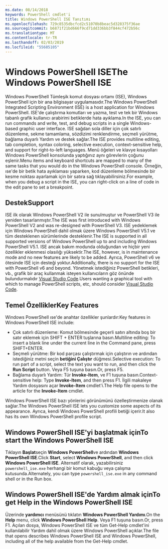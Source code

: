 ```yaml
---
ms.date: 08/14/2018
keywords: PowerShell cmdlet'i
title: Windows PowerShell ISE Tanıtımı
ms.openlocfilehash: 729c8535dbcfcd2c51070b8beac5d328375f36ae
ms.sourcegitcommit: b6871f21bd666f9cd71dd336bb3f844cf472b56c
ms.translationtype: MT
ms.contentlocale: tr-TR
ms.lasthandoff: 02/03/2019
ms.locfileid: "55685105"
---
```

# <a name="the-windows-powershell-ise"></a><span data-ttu-id="e2c5a-103">Windows PowerShell ISE</span><span class="sxs-lookup"><span data-stu-id="e2c5a-103">The Windows PowerShell ISE</span></span>

<span data-ttu-id="e2c5a-104">Windows PowerShell Tümleşik komut dosyası ortamı (ISE), Windows PowerShell için bir ana bilgisayar uygulamasıdır.</span><span class="sxs-lookup"><span data-stu-id="e2c5a-104">The Windows PowerShell Integrated Scripting Environment (ISE) is a host application for Windows PowerShell.</span></span> <span data-ttu-id="e2c5a-105">ISE'de çalıştırma komutları ve yazma, test ve tek bir Windows tabanlı grafik kullanıcı arabirimi betiklerde hata ayıklama.</span><span class="sxs-lookup"><span data-stu-id="e2c5a-105">In the ISE, you can run commands and write, test, and debug scripts in a single Windows-based graphic user interface.</span></span> <span data-ttu-id="e2c5a-106">ISE sağdan sola diller için çok satırlı düzenleme, sekme tamamlama, sözdizimi renklendirme, seçmeli yürütme, bağlama duyarlı Yardım ve destek sağlar.</span><span class="sxs-lookup"><span data-stu-id="e2c5a-106">The ISE provides multiline editing, tab completion, syntax coloring, selective execution, context-sensitive help, and support for right-to-left languages.</span></span> <span data-ttu-id="e2c5a-107">Menü öğeleri ve klavye kısayolları Windows PowerShell konsolunda yaptığınız aynı görevlerin çoğunu eşlenir.</span><span class="sxs-lookup"><span data-stu-id="e2c5a-107">Menu items and keyboard shortcuts are mapped to many of the same tasks that you would do in the Windows PowerShell console.</span></span> <span data-ttu-id="e2c5a-108">Örneğin, ıse'de bir betik hata ayıklaması yaparken, kod düzenleme bölmesinde bir kesme noktası ayarlamak için bir satıra sağ tıklayabilirsiniz.</span><span class="sxs-lookup"><span data-stu-id="e2c5a-108">For example, when you debug a script in the ISE, you can right-click on a line of code in the edit pane to set a breakpoint.</span></span>

## <a name="support"></a><span data-ttu-id="e2c5a-109">Destek</span><span class="sxs-lookup"><span data-stu-id="e2c5a-109">Support</span></span>

<span data-ttu-id="e2c5a-110">ISE ilk olarak Windows PowerShell V2 ile sunulmuştur ve PowerShell V3 ile yeniden tasarlanmıştır.</span><span class="sxs-lookup"><span data-stu-id="e2c5a-110">The ISE was first introduced with Windows PowerShell V2 and was re-designed with PowerShell V3.</span></span> <span data-ttu-id="e2c5a-111">ISE yedeklemek için Windows PowerShell dahil olmak üzere Windows PowerShell V5.1 ve tüm desteklenen sürümlerinde desteklenir.</span><span class="sxs-lookup"><span data-stu-id="e2c5a-111">The ISE is supported in all supported versions of Windows PowerShell up to and including Windows PowerShell V5.1.</span></span> <span data-ttu-id="e2c5a-112">ISE ancak bakım modunda olduğundan ve hiçbir yeni özellikler eklenmesi olasılığı yüksektir.</span><span class="sxs-lookup"><span data-stu-id="e2c5a-112">The ISE, however, is in maintenance mode and no new features are likely to be added.</span></span>
<span data-ttu-id="e2c5a-113">Ayrıca, PowerShell v6 ve ötesinde ISE için desteği yoktur.</span><span class="sxs-lookup"><span data-stu-id="e2c5a-113">Additionally, there is no support for the ISE with PowerShell v6 and beyond.</span></span> <span data-ttu-id="e2c5a-114">Yönetmek istediğiniz PowerShell betikleri, vb., grafik bir araç kullanmak isteyen kullanıcıların göz önünde bulundurmalıdır [Visual Studio Code](https://code.visualstudio.com/).</span><span class="sxs-lookup"><span data-stu-id="e2c5a-114">Users wanting a graphical tool with which to manage PowerShell scripts, etc, should consider [Visual Studio Code](https://code.visualstudio.com/).</span></span>

## <a name="key-features"></a><span data-ttu-id="e2c5a-115">Temel Özellikler</span><span class="sxs-lookup"><span data-stu-id="e2c5a-115">Key Features</span></span>

<span data-ttu-id="e2c5a-116">Windows PowerShell ıse'de anahtar özellikler şunlardır:</span><span class="sxs-lookup"><span data-stu-id="e2c5a-116">Key features in Windows PowerShell ISE include:</span></span>

- <span data-ttu-id="e2c5a-117">Çok satırlı düzenleme: Komut bölmesinde geçerli satırı altında boş bir satır eklemek için SHIFT + ENTER tuşlarına basın.</span><span class="sxs-lookup"><span data-stu-id="e2c5a-117">Multiline editing: To insert a blank line under the current line in the Command pane, press SHIFT+ENTER.</span></span>
- <span data-ttu-id="e2c5a-118">Seçmeli yürütme: Bir kod parçası çalıştırmak için çalıştırın ve ardından istediğiniz metni seçin **betiğini Çalıştır** düğmesi.</span><span class="sxs-lookup"><span data-stu-id="e2c5a-118">Selective execution: To run part of a script, select the text you want to run, and then click the **Run Script** button.</span></span> <span data-ttu-id="e2c5a-119">Veya F5 tuşuna basın.</span><span class="sxs-lookup"><span data-stu-id="e2c5a-119">Or, press F5.</span></span>
- <span data-ttu-id="e2c5a-120">Bağlama duyarlı Yardım: Tür **Invoke-Item**, ve F1 tuşuna basın.</span><span class="sxs-lookup"><span data-stu-id="e2c5a-120">Context-sensitive help: Type **Invoke-Item**, and then press F1.</span></span> <span data-ttu-id="e2c5a-121">İlgili makaleye Yardım dosyasını açar **Invoke-Item** cmdlet'i.</span><span class="sxs-lookup"><span data-stu-id="e2c5a-121">The Help file opens to the article for the **Invoke-Item** cmdlet.</span></span>

<span data-ttu-id="e2c5a-122">Windows PowerShell ISE bazı yönlerini görünümünü özelleştirmenize olanak sağlar.</span><span class="sxs-lookup"><span data-stu-id="e2c5a-122">The Windows PowerShell ISE lets you customize some aspects of its appearance.</span></span> <span data-ttu-id="e2c5a-123">Ayrıca, kendi Windows PowerShell profili betiği içerir.</span><span class="sxs-lookup"><span data-stu-id="e2c5a-123">It also has its own Windows PowerShell profile script.</span></span>

## <a name="to-start-the-windows-powershell-ise"></a><span data-ttu-id="e2c5a-124">Windows PowerShell ISE'yi başlatmak için</span><span class="sxs-lookup"><span data-stu-id="e2c5a-124">To start the Windows PowerShell ISE</span></span>

<span data-ttu-id="e2c5a-125">Tıklayın **Başlat**seçin **Windows PowerShell**ve ardından **Windows PowerShell ISE**.</span><span class="sxs-lookup"><span data-stu-id="e2c5a-125">Click **Start**, select **Windows PowerShell**, and then click **Windows PowerShell ISE**.</span></span>
<span data-ttu-id="e2c5a-126">Alternatif olarak, yazabilirsiniz `powershell_ise.exe` herhangi bir komut kabuğu veya çalışma kutusunda.</span><span class="sxs-lookup"><span data-stu-id="e2c5a-126">Alternately, you can type `powershell_ise.exe` in any command shell or in the Run box.</span></span>

## <a name="to-get-help-in-the-windows-powershell-ise"></a><span data-ttu-id="e2c5a-127">Windows PowerShell ISE'de Yardım almak için</span><span class="sxs-lookup"><span data-stu-id="e2c5a-127">To get Help in the Windows PowerShell ISE</span></span>

<span data-ttu-id="e2c5a-128">Üzerinde **yardımcı** menüsünü tıklatın **Windows PowerShell Yardımı**.</span><span class="sxs-lookup"><span data-stu-id="e2c5a-128">On the **Help** menu, click **Windows PowerShell Help**.</span></span> <span data-ttu-id="e2c5a-129">Veya F1 tuşuna basın.</span><span class="sxs-lookup"><span data-stu-id="e2c5a-129">Or, press F1.</span></span> <span data-ttu-id="e2c5a-130">Açılan dosya, Windows PowerShell ISE ve tüm Get-Help cmdlet'ini kullanılabilir Yardım dahil olmak üzere Windows PowerShell açıklar.</span><span class="sxs-lookup"><span data-stu-id="e2c5a-130">The file that opens describes Windows PowerShell ISE and Windows PowerShell, including all of the help available from the Get-Help cmdlet.</span></span>
